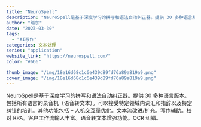 ```yaml
---
title: "NeuroSpell"
description: "NeuroSpell是基于深度学习的拼写和语法自动纠正器。提供 30 多种语言版本。包括所有语言的录音机（语音转文本）。"
author: "瑞东"
date: "2023-03-30"
tags:
  - "AI写作"
categories: 文本处理
series: "application"
website_link: "https://neurospell.com/"
color: "#666"

thumb_image: "/img/18e16d68c1c6e439d89fd76a89a819a9.png"
cover_image: "/img/18e16d68c1c6e439d89fd76a89a819a9.png"
---
```


NeuroSpell是基于深度学习的拼写和语法自动纠正器。提供 30 多种语言版本。包括所有语言的录音机（语音转文本）。可以接受特定领域内词汇和措辞以及特定纠错的培训。其他功能包括 – 人机交互量优化。文本流改进/扩充。写作辅助。校对 RPA。客户工作流输入丰富。语音转文本增强功能。OCR 纠错。 